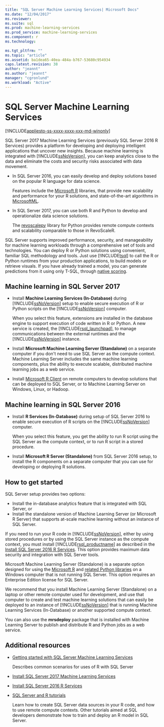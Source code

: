 ```yaml
---
title: "SQL Server Machine Learning Services| Microsoft Docs"
ms.date: "12/04/2017"
ms.reviewer: 
ms.suite: sql
ms.prod: machine-learning-services
ms.prod_service: machine-learning-services
ms.component: r
ms.technology: 
  
ms.tgt_pltfrm: ""
ms.topic: "article"
ms.assetid: ba1dea65-40ea-484a-b767-53680c954934
caps.latest.revision: 38
author: "jeannt"
ms.author: "jeannt"
manager: "cgronlund"
ms.workload: "Active"
---
```

# SQL Server Machine Learning Services
[!INCLUDE[appliesto-ss-xxxx-xxxx-xxx-md-winonly](../../includes/appliesto-ss-xxxx-xxxx-xxx-md-winonly.md)]

SQL Server 2017 Machine Learning Services (previously SQL Server 2016 R Services) provides a platform for developing and deploying intelligent applications that uncover new insights. Because machine learning is integrated with [!INCLUDE[ssNoVersion](../../includes/ssnoversion-md.md)], you can keep analytics close to the data and eliminate the costs and security risks associated with data movement.
  
+ In SQL Server 2016, you can easily develop and deploy solutions based on the popular R language for data science. 

    Features include the [Microsoft R](https://docs.microsoft.com/machine-learning-server/r-reference/revoscaler/revoscaler) libraries, that provide new scalability and performance for your R solutions, and state-of-the-art algorithms in [MicrosoftML](https://docs.microsoft.com/machine-learning-server/r-reference/microsoftml/microsoftml-package).
+ In SQL Server 2017, you can use both R and Python to develop and operationalize data science solutions. 

    The [revoscalepy](../python/what-is-revoscalepy.md) library for Python provides remote compute contexts and scalability comparable to those in RevoScaleR.

SQL Server supports improved performance, security, and manageability for machine learning workloads through a comprehensive set of tools and technologies. You can deploy R or Python solutions using convenient, familiar SQL methodology and tools. Just use [!INCLUDE[tsql](../../includes/tsql-md.md)] to call the R or Python runtimes from your production applications, to build models or retrieve visuals. If you have already trained a model, you can generate predictions from it using only T-SQL, through [native scoring](../sql-native-scoring.md).

## Machine learning in SQL Server 2017

+ Install **Machine Learning Services (In-Database)** during [!INCLUDE[ssNoVersion](../../includes/ssnoversion-md.md)] setup to enable secure execution of R or Python scripts on the [!INCLUDE[ssNoVersion](../../includes/ssnoversion-md.md)] computer.
  
    When you select this feature, extensions are installed in the database engine to support execution of code written in R or Python. A new service is created, the [!INCLUDE[rsql_launchpad](../../includes/rsql-launchpad-md.md)], to manage communications between the external runtimes and the [!INCLUDE[ssNoVersion](../../includes/ssnoversion-md.md)] instance.
  
+ Install **Microsoft Machine Learning Server (Standalone)** on a separate computer if you don't need to use SQL Server as the compute context. Machine Learning Server includes the same machine learning components, plus the ability to execute scalable, distributed machine learning jobs as a web service.
  
+ Install [Microsoft R Client](https://docs.microsoft.com/machine-learning-server/r-client/what-is-microsoft-r-client) on remote computers to develop solutions that can be deployed to SQL Server, or to Machine Learning Server on Windows, Linux, or Hadoop.

## Machine learning in SQL Server 2016

+ Install **R Services (In-Database)** during setup of SQL Server 2016 to enable secure execution of R scripts on the [!INCLUDE[ssNoVersion](../../includes/ssnoversion-md.md)] computer.
  
    When you select this feature, you get the ability to run R script using the SQL Server as the compute context, or to run R script in a stored procedure.
  
+ Install **Microsoft R Server (Standalone)** from SQL Server 2016 setup, to install the R components on a separate computer that you can use for developing or deploying R solutions.

## How to get started

SQL Server setup provides two options:

+ Install the in-database analytics feature that is integrated with SQL Server, or
+ Install the standalone version of Machine Learning Server (or Microsoft R Server) that supports at-scale machine learning without an instance of SQL Server.

If you need to run your R code in [!INCLUDE[ssNoVersion](../../includes/ssnoversion-md.md)], either by using stored procedures or by using the SQL Server instance as the compute context, you must install [!INCLUDE[rsql_productname](../../includes/rsql-productname-md.md)] as described in the [Install SQL Server 2016 R Services](../install/sql-r-services-windows-install.md). This option provides maximum data security and integration with SQL Server tools.

Microsoft Machine Learning Server (Standalone) is a separate option designed for using the [Microsoft R](https://docs.microsoft.com/machine-learning-server/r-reference/introducing-r-server-r-package-reference) and [related Python libraries](../python/what-is-revoscalepy.md) on a Windows computer that is not running SQL Server. This option requires an Enterprise Edition license for SQL Server.
    
We recommend that you install Machine Learning Server (Standalone) on a laptop or other remote computer used for development, and use that computer to create and test machine learning solutions that can easily be deployed to an instance of [!INCLUDE[ssNoVersion](../../includes/ssnoversion-md.md)] that is running Machine Learning Services \(In-Database\) or another supported compute context.
  
You can also use the **mrsdeploy** package that is installed with Machine Learning Server to publish and distribute R and Python jobs as a web service.

## Additional resources

+ [Getting started with SQL Server Machine Learning Services](../../advanced-analytics/r/getting-started-with-sql-server-r-services.md)
 
    Describes common scenarios for uses of R with SQL Server

+ [Install SQL Server 2017 Machine Learning Services](../install/sql-machine-learning-services-windows-install.md)

+ [Install SQL Server 2016 R Services](../install/sql-r-services-windows-install.md)
  
+ [SQL Server and R tutorials](../../advanced-analytics/tutorials/sql-server-r-tutorials.md)

    Learn how to create SQL Server data sources in your R code, and how to use remote compute contexts. Other tutorials aimed at SQL developers demonstrate how to train and deploy an R model in SQL Server.
